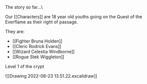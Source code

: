 The story so far...\

Our [[Characters]] are 18 year old youths going on the Quest of the Everflame as their right of passage.

They are:

- [[Fighter Bruna Holden]]
- [[Cleric Rodrick Evans]]
- [[Wizard Celestia Windborne]]
- [[Rogue Stek Wiggleton]]


Level 1 of the crypt

![[Drawing 2022-08-23 13.51.22.excalidraw]]